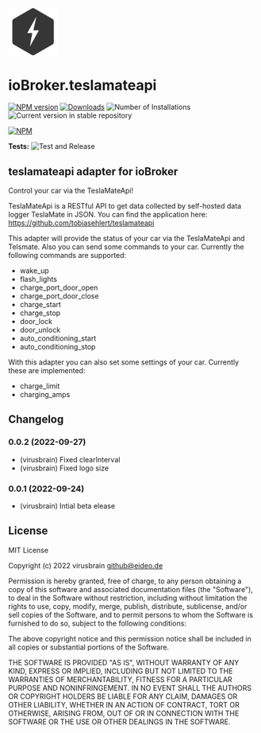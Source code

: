 <img src="/admin/teslamate.svg" alt="Logo" style="max-width: 100%;" width="100">

# ioBroker.teslamateapi

[![NPM version](https://img.shields.io/npm/v/iobroker.teslamateapi.svg)](https://www.npmjs.com/package/iobroker.teslamateapi)
[![Downloads](https://img.shields.io/npm/dm/iobroker.teslamateapi.svg)](https://www.npmjs.com/package/iobroker.teslamateapi)
![Number of Installations](https://iobroker.live/badges/teslamateapi-installed.svg)
![Current version in stable repository](https://iobroker.live/badges/teslamateapi-stable.svg)

[![NPM](https://nodei.co/npm/iobroker.teslamateapi.png?downloads=true)](https://nodei.co/npm/iobroker.teslamateapi/)

**Tests:** ![Test and Release](https://github.com/virusbrain/ioBroker.teslamateapi/workflows/Test%20and%20Release/badge.svg)

## teslamateapi adapter for ioBroker

Control your car via the TeslaMateApi!

TeslaMateApi is a RESTful API to get data collected by self-hosted data logger TeslaMate in JSON. You can find the application here: https://github.com/tobiasehlert/teslamateapi

This adapter will provide the status of your car via the TeslaMateApi and Telsmate. Also you can send some commands to your car. Currently the following commands are supported:
- wake_up
- flash_lights
- charge_port_door_open
- charge_port_door_close
- charge_start
- charge_stop
- door_lock
- door_unlock
- auto_conditioning_start
- auto_conditioning_stop

With this adapter you can also set some settings of your car. Currently these are implemented:
- charge_limit
- charging_amps

## Changelog
<!--
    Placeholder for the next version (at the beginning of the line):
    ### **WORK IN PROGRESS**
-->
### 0.0.2 (2022-09-27)
* (virusbrain) Fixed clearInterval
* (virusbrain) Fixed logo size

### 0.0.1 (2022-09-24)
* (virusbrain) Intial beta elease

## License
MIT License

Copyright (c) 2022 virusbrain <github@eideo.de>

Permission is hereby granted, free of charge, to any person obtaining a copy
of this software and associated documentation files (the "Software"), to deal
in the Software without restriction, including without limitation the rights
to use, copy, modify, merge, publish, distribute, sublicense, and/or sell
copies of the Software, and to permit persons to whom the Software is
furnished to do so, subject to the following conditions:

The above copyright notice and this permission notice shall be included in all
copies or substantial portions of the Software.

THE SOFTWARE IS PROVIDED "AS IS", WITHOUT WARRANTY OF ANY KIND, EXPRESS OR
IMPLIED, INCLUDING BUT NOT LIMITED TO THE WARRANTIES OF MERCHANTABILITY,
FITNESS FOR A PARTICULAR PURPOSE AND NONINFRINGEMENT. IN NO EVENT SHALL THE
AUTHORS OR COPYRIGHT HOLDERS BE LIABLE FOR ANY CLAIM, DAMAGES OR OTHER
LIABILITY, WHETHER IN AN ACTION OF CONTRACT, TORT OR OTHERWISE, ARISING FROM,
OUT OF OR IN CONNECTION WITH THE SOFTWARE OR THE USE OR OTHER DEALINGS IN THE
SOFTWARE.
